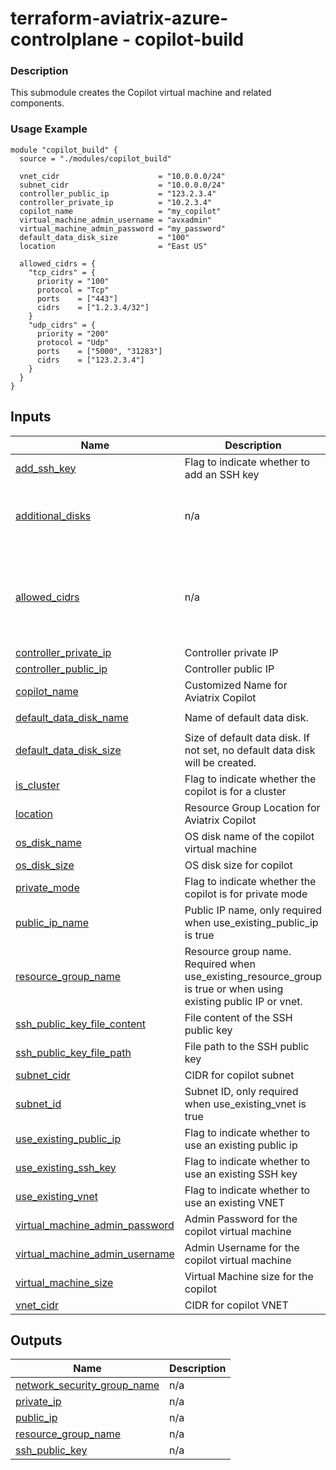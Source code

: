 <!-- BEGIN_TF_DOCS -->
# terraform-aviatrix-azure-controlplane - copilot-build

### Description
This submodule creates the Copilot virtual machine and related components.

### Usage Example
```hcl
module "copilot_build" {
  source = "./modules/copilot_build"

  vnet_cidr                      = "10.0.0.0/24"
  subnet_cidr                    = "10.0.0.0/24"
  controller_public_ip           = "123.2.3.4"
  controller_private_ip          = "10.2.3.4"
  copilot_name                   = "my_copilot"
  virtual_machine_admin_username = "avxadmin"
  virtual_machine_admin_password = "my_password"
  default_data_disk_size         = "100"
  location                       = "East US"

  allowed_cidrs = {
    "tcp_cidrs" = {
      priority = "100"
      protocol = "Tcp"
      ports    = ["443"]
      cidrs    = ["1.2.3.4/32"]
    }
    "udp_cidrs" = {
      priority = "200"
      protocol = "Udp"
      ports    = ["5000", "31283"]
      cidrs    = ["123.2.3.4"]
    }
  }
}
```
## Inputs

| Name | Description | Type | Default | Required |
|------|-------------|------|---------|:--------:|
| <a name="input_add_ssh_key"></a> [add\_ssh\_key](#input\_add\_ssh\_key) | Flag to indicate whether to add an SSH key | `bool` | `false` | no |
| <a name="input_additional_disks"></a> [additional\_disks](#input\_additional\_disks) | n/a | <pre>map(object({<br/>    managed_disk_id = string,<br/>    lun             = string,<br/>  }))</pre> | `{}` | no |
| <a name="input_allowed_cidrs"></a> [allowed\_cidrs](#input\_allowed\_cidrs) | n/a | <pre>map(object({<br/>    priority = string,<br/>    protocol = string,<br/>    ports    = set(string),<br/>    cidrs    = set(string),<br/>  }))</pre> | n/a | yes |
| <a name="input_controller_private_ip"></a> [controller\_private\_ip](#input\_controller\_private\_ip) | Controller private IP | `string` | n/a | yes |
| <a name="input_controller_public_ip"></a> [controller\_public\_ip](#input\_controller\_public\_ip) | Controller public IP | `string` | `"0.0.0.0"` | no |
| <a name="input_copilot_name"></a> [copilot\_name](#input\_copilot\_name) | Customized Name for Aviatrix Copilot | `string` | n/a | yes |
| <a name="input_default_data_disk_name"></a> [default\_data\_disk\_name](#input\_default\_data\_disk\_name) | Name of default data disk. | `string` | `"default-data-disk"` | no |
| <a name="input_default_data_disk_size"></a> [default\_data\_disk\_size](#input\_default\_data\_disk\_size) | Size of default data disk. If not set, no default data disk will be created. | `number` | `0` | no |
| <a name="input_is_cluster"></a> [is\_cluster](#input\_is\_cluster) | Flag to indicate whether the copilot is for a cluster | `bool` | `false` | no |
| <a name="input_location"></a> [location](#input\_location) | Resource Group Location for Aviatrix Copilot | `string` | `"West US"` | no |
| <a name="input_os_disk_name"></a> [os\_disk\_name](#input\_os\_disk\_name) | OS disk name of the copilot virtual machine | `string` | `""` | no |
| <a name="input_os_disk_size"></a> [os\_disk\_size](#input\_os\_disk\_size) | OS disk size for copilot | `number` | `30` | no |
| <a name="input_private_mode"></a> [private\_mode](#input\_private\_mode) | Flag to indicate whether the copilot is for private mode | `bool` | `false` | no |
| <a name="input_public_ip_name"></a> [public\_ip\_name](#input\_public\_ip\_name) | Public IP name, only required when use\_existing\_public\_ip is true | `string` | `""` | no |
| <a name="input_resource_group_name"></a> [resource\_group\_name](#input\_resource\_group\_name) | Resource group name. Required when use\_existing\_resource\_group is true or when using existing public IP or vnet. | `string` | `""` | no |
| <a name="input_ssh_public_key_file_content"></a> [ssh\_public\_key\_file\_content](#input\_ssh\_public\_key\_file\_content) | File content of the SSH public key | `string` | `""` | no |
| <a name="input_ssh_public_key_file_path"></a> [ssh\_public\_key\_file\_path](#input\_ssh\_public\_key\_file\_path) | File path to the SSH public key | `string` | `""` | no |
| <a name="input_subnet_cidr"></a> [subnet\_cidr](#input\_subnet\_cidr) | CIDR for copilot subnet | `string` | `"10.0.1.0/24"` | no |
| <a name="input_subnet_id"></a> [subnet\_id](#input\_subnet\_id) | Subnet ID, only required when use\_existing\_vnet is true | `string` | `""` | no |
| <a name="input_use_existing_public_ip"></a> [use\_existing\_public\_ip](#input\_use\_existing\_public\_ip) | Flag to indicate whether to use an existing public ip | `bool` | `false` | no |
| <a name="input_use_existing_ssh_key"></a> [use\_existing\_ssh\_key](#input\_use\_existing\_ssh\_key) | Flag to indicate whether to use an existing SSH key | `bool` | `false` | no |
| <a name="input_use_existing_vnet"></a> [use\_existing\_vnet](#input\_use\_existing\_vnet) | Flag to indicate whether to use an existing VNET | `bool` | `false` | no |
| <a name="input_virtual_machine_admin_password"></a> [virtual\_machine\_admin\_password](#input\_virtual\_machine\_admin\_password) | Admin Password for the copilot virtual machine | `string` | `""` | no |
| <a name="input_virtual_machine_admin_username"></a> [virtual\_machine\_admin\_username](#input\_virtual\_machine\_admin\_username) | Admin Username for the copilot virtual machine | `string` | n/a | yes |
| <a name="input_virtual_machine_size"></a> [virtual\_machine\_size](#input\_virtual\_machine\_size) | Virtual Machine size for the copilot | `string` | `"Standard_B4ms"` | no |
| <a name="input_vnet_cidr"></a> [vnet\_cidr](#input\_vnet\_cidr) | CIDR for copilot VNET | `string` | `"10.0.0.0/16"` | no |

## Outputs

| Name | Description |
|------|-------------|
| <a name="output_network_security_group_name"></a> [network\_security\_group\_name](#output\_network\_security\_group\_name) | n/a |
| <a name="output_private_ip"></a> [private\_ip](#output\_private\_ip) | n/a |
| <a name="output_public_ip"></a> [public\_ip](#output\_public\_ip) | n/a |
| <a name="output_resource_group_name"></a> [resource\_group\_name](#output\_resource\_group\_name) | n/a |
| <a name="output_ssh_public_key"></a> [ssh\_public\_key](#output\_ssh\_public\_key) | n/a |
<!-- END_TF_DOCS -->